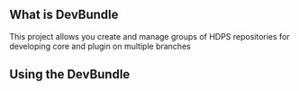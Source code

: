## What is DevBundle

This project allows you create and manage groups of HDPS repositories for developing core and plugin on multiple branches

## Using the DevBundle





